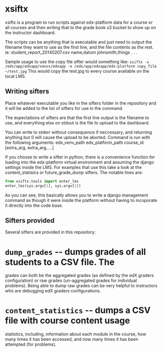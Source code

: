 xsiftx
======

xsiftx is a program to run scripts against edx-platform data for a
course or all courses and then writing that to the grade book s3
bucket to show up on the instructor dashboard.

The scripts can be anything that is executable and just need to output
the filename they want to use as the first line, and the file contents
as the rest.  ie:
student_report_20140207.csv
name,datum
johnsmith,things
.
.
.

Sample usage to use the copy file sifter would something like:
`xsiftx -v /edx/app/edxapp/venvs/edxapp -e /edx/app/edxapp/edx-platform copy_file ~/test.jpg`
This would copy the test.jpg to every course available on the local LMS.

## Writing sifters ##

Place whatever executable you like in the sifters folder in the repository and it will be
added to the list of sifters for use in the command.

The expectations of sifters are that the first line output
is the filename to use, and everything else on stdout is
the file to upload to the dashboard.

You can write to stderr without consequence if neccessary,
and returning anything but 0 will cause the upload to be
aborted. Command is run with the following arguments:
<sifter> edx_venv_path edx_platform_path course_id [extra_arg, extra_arg,....]

If you choose to write a sifter in python, there is a convenience function for
loading into the edx-platform virtual environment and assuming the django settings
inside the LMS.  For examples that use this take a look at the content_statisics or
future_grade_dump sifters.  The notable lines are:
```python
from xsiftx.tools import enter_lms
enter_lms(sys.argv[1], sys.argv[2])
```

As you can see, this basically allows you to write a django management command as
though it were inside the platform without having to incoporate it directly into the
code base.

## Sifters provided ##

Several sifters are provided in this repository:

# `dump_grades` -- dumps grades of all students to a CSV file.  The
grades can both be the aggregated grades (as defined by the edX
graders configuration) or raw grades (un-aggregated grades for
individual problems).  Being able to dump raw grades can be very
helpful to instructors who are debugging edX graders configurations.

# `content_statistics` -- dumps a CSV file with course content usage
statistics, including, information about each module in the course,
how many times it has been accessed, and now many times it has been
attempted (for problems).

